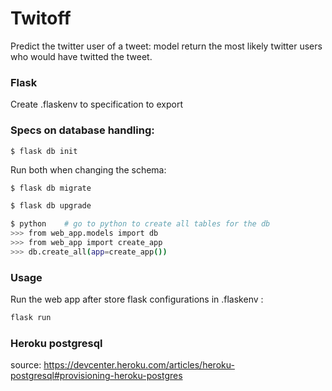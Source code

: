 # Twitoff
Predict the twitter user of a tweet: model return the most likely twitter users who would have twitted the tweet. 


### Flask

Create .flaskenv to specification to export 


### Specs on database handling:
~~~
$ flask db init
~~~ 
Run both when changing the schema:
~~~sh
$ flask db migrate 

$ flask db upgrade 

$ python    # go to python to create all tables for the db
>>> from web_app.models import db
>>> from web_app import create_app
>>> db.create_all(app=create_app())

~~~

### Usage
Run the web app after store flask configurations in .flaskenv :
```sh
flask run
```

### Heroku postgresql 

source: https://devcenter.heroku.com/articles/heroku-postgresql#provisioning-heroku-postgres
